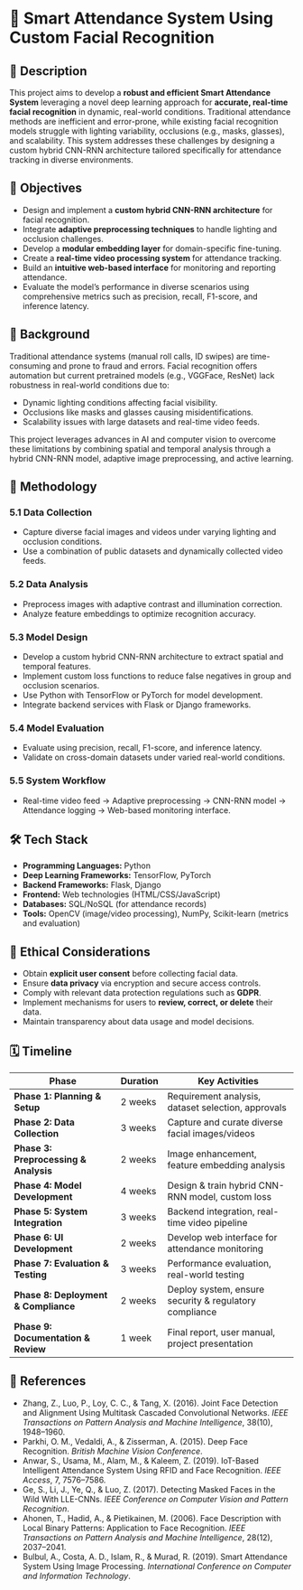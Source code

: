 # 📌 Smart Attendance System Using Custom Facial Recognition

## 📖 Description
This project aims to develop a **robust and efficient Smart Attendance System** leveraging a novel deep learning approach for **accurate, real-time facial recognition** in dynamic, real-world conditions. Traditional attendance methods are inefficient and error-prone, while existing facial recognition models struggle with lighting variability, occlusions (e.g., masks, glasses), and scalability. This system addresses these challenges by designing a custom hybrid CNN-RNN architecture tailored specifically for attendance tracking in diverse environments.

## 🎯 Objectives
- Design and implement a **custom hybrid CNN-RNN architecture** for facial recognition.
- Integrate **adaptive preprocessing techniques** to handle lighting and occlusion challenges.
- Develop a **modular embedding layer** for domain-specific fine-tuning.
- Create a **real-time video processing system** for attendance tracking.
- Build an **intuitive web-based interface** for monitoring and reporting attendance.
- Evaluate the model’s performance in diverse scenarios using comprehensive metrics such as precision, recall, F1-score, and inference latency.

## 🧠 Background
Traditional attendance systems (manual roll calls, ID swipes) are time-consuming and prone to fraud and errors. Facial recognition offers automation but current pretrained models (e.g., VGGFace, ResNet) lack robustness in real-world conditions due to:
- Dynamic lighting conditions affecting facial visibility.
- Occlusions like masks and glasses causing misidentifications.
- Scalability issues with large datasets and real-time video feeds.

This project leverages advances in AI and computer vision to overcome these limitations by combining spatial and temporal analysis through a hybrid CNN-RNN model, adaptive image preprocessing, and active learning.

## 🧪 Methodology

### 5.1 Data Collection
- Capture diverse facial images and videos under varying lighting and occlusion conditions.
- Use a combination of public datasets and dynamically collected video feeds.

### 5.2 Data Analysis
- Preprocess images with adaptive contrast and illumination correction.
- Analyze feature embeddings to optimize recognition accuracy.

### 5.3 Model Design
- Develop a custom hybrid CNN-RNN architecture to extract spatial and temporal features.
- Implement custom loss functions to reduce false negatives in group and occlusion scenarios.
- Use Python with TensorFlow or PyTorch for model development.
- Integrate backend services with Flask or Django frameworks.

### 5.4 Model Evaluation
- Evaluate using precision, recall, F1-score, and inference latency.
- Validate on cross-domain datasets under varied real-world conditions.

### 5.5 System Workflow
- Real-time video feed → Adaptive preprocessing → CNN-RNN model → Attendance logging → Web-based monitoring interface.

## 🛠️ Tech Stack
- **Programming Languages:** Python
- **Deep Learning Frameworks:** TensorFlow, PyTorch
- **Backend Frameworks:** Flask, Django
- **Frontend:** Web technologies (HTML/CSS/JavaScript)
- **Databases:** SQL/NoSQL (for attendance records)
- **Tools:** OpenCV (image/video processing), NumPy, Scikit-learn (metrics and evaluation)

## 🔐 Ethical Considerations
- Obtain **explicit user consent** before collecting facial data.
- Ensure **data privacy** via encryption and secure access controls.
- Comply with relevant data protection regulations such as **GDPR**.
- Implement mechanisms for users to **review, correct, or delete** their data.
- Maintain transparency about data usage and model decisions.

## 🗓️ Timeline

| Phase                         | Duration       | Key Activities                                    |
|-------------------------------|----------------|--------------------------------------------------|
| **Phase 1: Planning & Setup**  | 2 weeks        | Requirement analysis, dataset selection, approvals |
| **Phase 2: Data Collection**   | 3 weeks        | Capture and curate diverse facial images/videos  |
| **Phase 3: Preprocessing & Analysis** | 2 weeks | Image enhancement, feature embedding analysis     |
| **Phase 4: Model Development** | 4 weeks        | Design & train hybrid CNN-RNN model, custom loss |
| **Phase 5: System Integration**| 3 weeks        | Backend integration, real-time video pipeline     |
| **Phase 6: UI Development**    | 2 weeks        | Develop web interface for attendance monitoring   |
| **Phase 7: Evaluation & Testing** | 3 weeks    | Performance evaluation, real-world testing        |
| **Phase 8: Deployment & Compliance** | 2 weeks | Deploy system, ensure security & regulatory compliance |
| **Phase 9: Documentation & Review** | 1 week    | Final report, user manual, project presentation   |

## 🧾 References
- Zhang, Z., Luo, P., Loy, C. C., & Tang, X. (2016). Joint Face Detection and Alignment Using Multitask Cascaded Convolutional Networks. *IEEE Transactions on Pattern Analysis and Machine Intelligence*, 38(10), 1948–1960.
- Parkhi, O. M., Vedaldi, A., & Zisserman, A. (2015). Deep Face Recognition. *British Machine Vision Conference*.
- Anwar, S., Usama, M., Alam, M., & Kaleem, Z. (2019). IoT-Based Intelligent Attendance System Using RFID and Face Recognition. *IEEE Access*, 7, 7576–7586.
- Ge, S., Li, J., Ye, Q., & Luo, Z. (2017). Detecting Masked Faces in the Wild With LLE-CNNs. *IEEE Conference on Computer Vision and Pattern Recognition*.
- Ahonen, T., Hadid, A., & Pietikainen, M. (2006). Face Description with Local Binary Patterns: Application to Face Recognition. *IEEE Transactions on Pattern Analysis and Machine Intelligence*, 28(12), 2037–2041.
- Bulbul, A., Costa, A. D., Islam, R., & Murad, R. (2019). Smart Attendance System Using Image Processing. *International Conference on Computer and Information Technology*.


